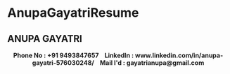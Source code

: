 # AnupaGayatriResume
<p>
  <h2 aligh ="center"> ANUPA GAYATRI </h2>
</p>
<p align="center">
  <b>Phone No : +91 9493847657&nbsp;&nbsp;&nbsp;&nbsp;LinkedIn : www.linkedin.com/in/anupa-gayatri-576030248/&nbsp;&nbsp;&nbsp;&nbsp;Mail I'd : gayatrianupa@gmail.com</b>
</p>
